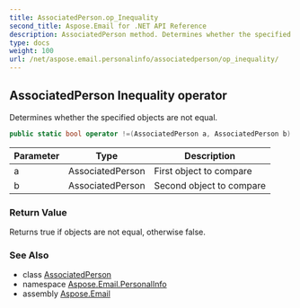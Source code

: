```yaml
---
title: AssociatedPerson.op_Inequality
second_title: Aspose.Email for .NET API Reference
description: AssociatedPerson method. Determines whether the specified objects are not equal
type: docs
weight: 100
url: /net/aspose.email.personalinfo/associatedperson/op_inequality/
---
```

## AssociatedPerson Inequality operator

Determines whether the specified objects are not equal.

```csharp
public static bool operator !=(AssociatedPerson a, AssociatedPerson b)
```

| Parameter | Type | Description |
| --- | --- | --- |
| a | AssociatedPerson | First object to compare |
| b | AssociatedPerson | Second object to compare |

### Return Value

Returns true if objects are not equal, otherwise false.

### See Also

* class [AssociatedPerson](../)
* namespace [Aspose.Email.PersonalInfo](../../associatedperson/)
* assembly [Aspose.Email](../../../)


